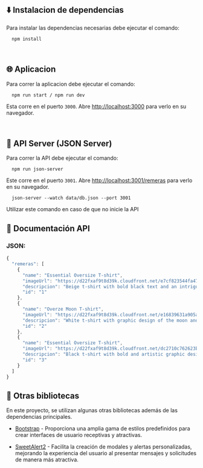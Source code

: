 ## ⬇️ Instalacion de dependencias

Para instalar las dependencias necesarias debe ejecutar el comando: 
```
  npm install
```


‎ 
## 🌐 Aplicacion

Para correr la aplicacion debe ejecutar el comando:
```
  npm run start / npm run dev
```
Esta corre en el puerto `3000`.
Abre [http://localhost:3000](http://localhost:3000) para verlo en su navegador.


‎ 
## 💾 API Server (JSON Server)

Para correr la API debe ejecutar el comando: 
```
  npm run json-server
```
Este corre en el puerto `3001`.
Abre [http://localhost:3001/remeras](http://localhost:3001/remeras) para verlo en su navegador. 

```
  json-server --watch data/db.json --port 3001
```
Utilizar este comando en caso de que no inicie la API

## 📄 Documentación API
### JSON:

```javascript
{
  "remeras": [
    {
      "name": "Essential Oversize T-shirt",
      "imageUrl": "https://d22fxaf9t8d39k.cloudfront.net/e7cf823544fa4734131f6fa37b9c19c7eb99a22aeca524ce5f49e5d6698338e67239.jpeg",
      "descripcion": "Beige t-shirt with bold black text and an intriguing phrase. Stylish and comfortable for everyday wear.",
      "id": "1"
    },
    {
      "name": "Overze Moon T-shirt",
      "imageUrl": "https://d22fxaf9t8d39k.cloudfront.net/e16839631a905a327103c7e6f353a281b27910353c07f533651a553c4018230d7239.jpg",
      "descripcion": "White t-shirt with graphic design of the moon and related text. Ideal for lovers of space and celestial bodies.",
      "id": "2"
    },
    {
      "name": "Essential Oversize T-shirt",
      "imageUrl": "https://d22fxaf9t8d39k.cloudfront.net/dc2710c762623b9fa12436931522b21590cfb0e4ac0a17f2b569c1cce7cba24e7239.jpg",
      "descripcion": "Black t-shirt with bold and artistic graphic design. Combines a classic grayscale figure with graffiti elements in red and white. ",
      "id": "3"
    }
  ]
}
```

## 🎨 Otras bibliotecas

En este proyecto, se utilizan algunas otras bibliotecas además de las dependencias principales.

 - [Bootstrap](https://getbootstrap.com/) - Proporciona una amplia gama de estilos predefinidos para crear interfaces de usuario receptivas y atractivas.

 - [SweetAlert2](https://sweetalert2.github.io/) - Facilita la creación de modales y alertas personalizadas, mejorando la experiencia del usuario al presentar mensajes y solicitudes de manera más atractiva.
